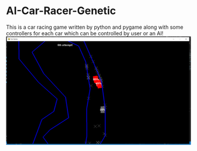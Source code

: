 # AI-Car-Racer-Genetic
This is a car racing game written by python and pygame along with some controllers for each car which can be controlled by user or an AI!
![](https://github.com/bateni1380/AI-Car-Racer-Genetic/blob/main/Capture.PNG)
